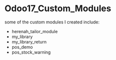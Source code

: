 # Odoo17_Custom_Modules
some of the custom modules I created include:
- herenah_tailor_module
- my_library
- my_library_return
- pos_demo
- pos_stock_warning
